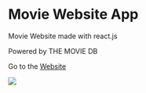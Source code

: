 # Movie Website App
<p> Movie Website made with react.js</p>
<p> Powered by THE MOVIE DB<p>
  
Go to the [Website](https://react-movie-ts.netlify.com)

<img src="react-web-app.gif">
